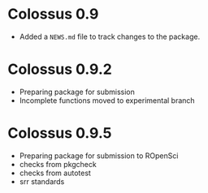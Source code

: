 # Colossus 0.9

* Added a `NEWS.md` file to track changes to the package.

# Colossus 0.9.2

* Preparing package for submission
* Incomplete functions moved to experimental branch

# Colossus 0.9.5

* Preparing package for submission to ROpenSci
* checks from pkgcheck
* checks from autotest
* srr standards

